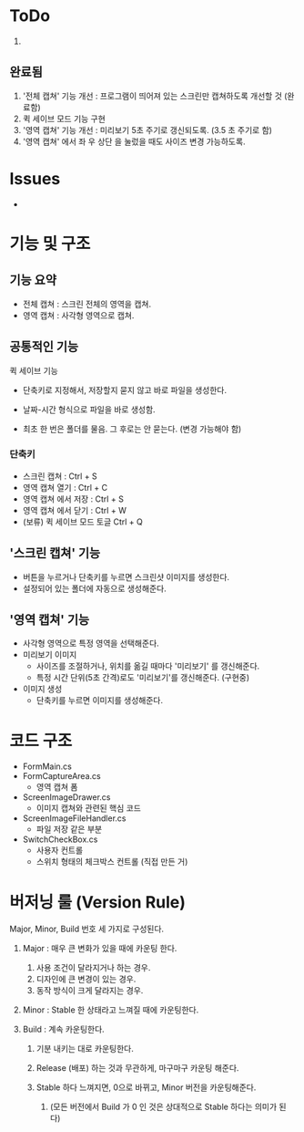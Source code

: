 # ToDo
1. 





## 완료됨

1. '전체 캡쳐' 기능 개선 : 프로그램이 띄어져 있는 스크린만 캡쳐하도록 개선할 것 (완료함)
2. 퀵 세이브 모드 기능 구현
3. '영역 캡쳐' 기능 개선 : 미리보기 5초 주기로 갱신되도록. (3.5 초 주기로 함)
4. '영역 캡쳐' 에서 좌 우 상단 을 눌렀을 때도 사이즈 변경 가능하도록.





# Issues
* 





# 기능 및 구조

## 기능 요약
* 전체 캡쳐 : 스크린 전체의 영역을 캡쳐. 
* 영역 캡쳐 : 사각형 영역으로 캡쳐.



## 공통적인 기능

퀵 세이브 기능
* 단축키로 지정해서, 저장할지 묻지 않고 바로 파일을 생성한다. 

* 날짜-시간 형식으로 파일을 바로 생성함. 

* 최초 한 번은 폴더를 물음. 그 후로는 안 묻는다. (변경 가능해야 함)

  


### 단축키 
* 스크린 캡쳐 : Ctrl + S
* 영역 캡쳐 열기 : Ctrl + C
* 영역 캡쳐 에서 저장 : Ctrl + S
* 영역 캡쳐 에서 닫기 : Ctrl + W
* (보류) 퀵 세이브 모드 토글 Ctrl + Q



## '스크린 캡쳐' 기능 

* 버튼을 누르거나 단축키를 누르면 스크린샷 이미지를 생성한다.
* 설정되어 있는 폴더에 자동으로 생성해준다.



## '영역 캡쳐' 기능

* 사각형 영역으로 특정 영역을 선택해준다.
* 미리보기 이미지
    * 사이즈를 조절하거나, 위치를 옮길 때마다 '미리보기' 를 갱신해준다.
    * 특정 시간 단위(5초 간격)로도 '미리보기'를 갱신해준다. (구현중)
* 이미지 생성
    * 단축키를 누르면 이미지를 생성해준다.





# 코드 구조

* FormMain.cs
* FormCaptureArea.cs 
  * 영역 캡쳐 폼
* ScreenImageDrawer.cs
  * 이미지 캡쳐와 관련된 핵심 코드
* ScreenImageFileHandler.cs
  * 파일 저장 같은 부분
* SwitchCheckBox.cs
  * 사용자 컨트롤
  * 스위치 형태의 체크박스 컨트롤 (직접 만든 거)





# 버저닝 룰 (Version Rule)

Major, Minor, Build 번호 세 가지로 구성된다.

1. Major : 매우 큰 변화가 있을 때에 카운팅 한다. 

   1. 사용 조건이 달라지거나 하는 경우. 
   2. 디자인에 큰 변경이 있는 경우.
   3. 동작 방식이 크게 달라지는 경우.

2. Minor : Stable 한 상태라고 느껴질 때에 카운팅한다.

3. Build : 계속 카운팅한다. 

   1. 기분 내키는 대로 카운팅한다.

   2. Release (배포) 하는 것과 무관하게, 마구마구 카운팅 해준다.

   3. Stable 하다 느껴지면, 0으로 바뀌고, Minor 버전을 카운팅해준다. 

      1. (모든 버전에서 Build 가 0 인 것은 상대적으로 Stable 하다는 의미가 된다)

      










